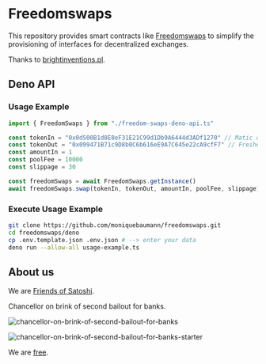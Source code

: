 # Freedomswaps

This repository provides smart contracts like [Freedomswaps](https://polygonscan.com/address/0xA70f5023801F06A6a4C04695E794cf6e2ecCb34F) to simplify the provisioning of interfaces for decentralized exchanges.  

Thanks to [brightinventions.pl](https://brightinventions.pl/blog/single-swap-on-uniswap-v3-with-3-common-mistakes).  


## Deno API
### Usage Example 
```ts 
import { FreedomSwaps } from "./freedom-swaps-deno-api.ts"

const tokenIn = "0x0d500B1d8E8eF31E21C99d1Db9A6444d3ADf1270" // Matic on Polygon POS
const tokenOut = "0x099471B71c9D8b0C6b616eE9A7C645e22cA9cfF7" // Freiheit on Polygon POS
const amountIn = 1
const poolFee = 10000
const slippage = 30

const freedomSwaps = await FreedomSwaps.getInstance()
await freedomSwaps.swap(tokenIn, tokenOut, amountIn, poolFee, slippage)
```

### Execute Usage Example
```sh
git clone https://github.com/moniquebaumann/freedomswaps.git
cd freedomswaps/deno
cp .env.template.json .env.json # --> enter your data 
deno run --allow-all usage-example.ts 
```

## About us
We are [Friends of Satoshi](https://github.com/moniquebaumann/friends-of-satoshi).  

Chancellor on brink of second bailout for banks.  

![chancellor-on-brink-of-second-bailout-for-banks](https://github.com/moniquebaumann/freedom-cash-bot/assets/160405077/a8fd8989-a8d1-4a9d-9dc1-bd0f24196773)

![chancellor-on-brink-of-second-bailout-for-banks-starter](https://github.com/moniquebaumann/freedom-cash-bot/assets/160405077/1ed00195-9738-45bf-a807-4dff034947ff)  

We are [free](https://polygonscan.com/token/0xb841a4f979f9510760ecf60512e038656e68f459).  
